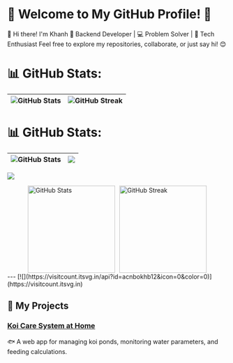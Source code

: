 
# 🌟 Welcome to My GitHub Profile! 🌟
👋 Hi there! I'm Khanh
🎯 Backend Developer | 💻 Problem Solver | 🚀 Tech Enthusiast
Feel free to explore my repositories, collaborate, or just say hi! 😊  


# 📊 GitHub Stats:
| ![GitHub Stats](https://github-readme-stats.vercel.app/api?username=acnbokhb12&theme=dark&hide_border=false&include_all_commits=false&count_private=false) | ![GitHub Streak](https://github-readme-streak-stats.herokuapp.com/?user=acnbokhb12&theme=dark&hide_border=false) |
|:-------------------------------------------------------------------------------------------------------------------------------------:|:--------------------------------------------------------------------------------------------------------------------------------------:|


 # 📊 GitHub Stats:
| ![GitHub Stats](https://github-readme-stats.vercel.app/api?username=acnbokhb12&theme=dark&hide_border=false&include_all_commits=false&count_private=false) | ![](https://github-readme-stats.vercel.app/api/top-langs/?username=acnbokhb12&theme=dark&hide_border=false&include_all_commits=false&count_private=false&layout=compact) |
|:-------------------------------------------------------------------------------------------------------------------------------------:|:--------------------------------------------------------------------------------------------------------------------------------------:|
![](https://github-readme-stats.vercel.app/api/top-langs/?username=acnbokhb12&theme=dark&hide_border=false&include_all_commits=false&count_private=false&layout=compact)

<div style="display: flex; justify-content: center; align-items: center; gap: 10px;">
  <img src="https://github-readme-stats.vercel.app/api?username=acnbokhb12&theme=dark&hide_border=false&include_all_commits=false&count_private=false" alt="GitHub Stats" height="200px">
  <img src="[https://github-readme-streak-stats.herokuapp.com/?user=acnbokhb12&theme=dark&hide_border=false](https://github-readme-stats.vercel.app/api/top-langs/?username=acnbokhb12&theme=dark&hide_border=false&include_all_commits=false&count_private=false&layout=compact)" alt="GitHub Streak" height="200px">
</div>
---
[![](https://visitcount.itsvg.in/api?id=acnbokhb12&icon=0&color=0)](https://visitcount.itsvg.in)

## 📂 My Projects  

### [Koi Care System at Home]([https://github.com/your-username/koi-care-system](https://github.com/acnbokhb12/swp-koi-care-system))  
🐟 A web app for managing koi ponds, monitoring water parameters, and feeding calculations.
